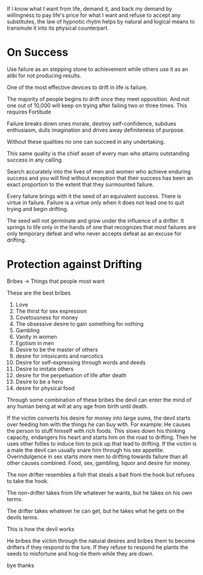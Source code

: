 
If I know what I want from life, demand it, and back my demand by willingness to pay life's price for what I want and refuse to accept any substitutes, the law of hypnotic rhytm helps by natural and logical means to transmute it into its physical counterpart. 


# On Success


Use failure as an stepping stone to achievement while others use it as an alibi for not producing results.


One of the most effective devices to drift in life is failure.

The majority of people begins to drift once they meet opposition. And not one out of 10,000 will keep on trying after failing two or three times. This requires Fortitude

Failure breaks down ones morale, destroy self-confidence, subdues  enthusiasm, dulls imagination and drives away definiteness of purpose. 

Without these qualities no one can succeed in any undertaking.


This same quality is the chief asset of every man who attains outstanding success in any calling.

Search accurately into the lives of men and women who achieve enduring success and you will find without exception that their success has been an exact proportion to the extent that they surmounted failure.

Every failure brings with it the seed of an equivalent success. There is virtue in failure. Failure is a virtue only when it does not lead one to quit trying and begin drifting.

The seed will not germinate and grow under the influence of a drifter. It springs to life only in the hands of one that recognizes that most failures are only temporary defeat and who never accepts defeat as an excuse for drifting.


# Protection against Drifting

Bribes -> Things that people most want

These are the best bribes
1. Love
2. The thirst for sex expression
3. Covetousness for money
4. The obsessive desire to gain something for nothing
5. Gambling
6. Vanity in women
7. Egotism in men
8. Desire to be the master of others
9. desire for intoxicants and narcotics
10. Desire for self-expressing through words and deeds
11. Desire to imitate others
12. desire for the perpetuation of life after death
13. Desire to be a hero
14. desire for physical food


Through some combination of these bribes the devil can enter the mind of any human being at will at any age from birth until death.

 If the victim converts his desire for money into large sums, the devil starts over feeding him with the things he can buy with. For example: He causes the person to stuff himself with rich foods. This slows down his thinking capacity, endangers his heart and starts him on the road to drifting. Then he uses other follies to induce him to pick up that lead to drifting. If the victim is a male the devil can usually snare him through his sex appetite.  Overindulgence in sex starts more men to drifting towards failure than all other causes combined. Food, sex, gambling, liquor and desire for money.
 
 The non drifter resembles a fish that steals a bait from the hook but refuses to take the hook.  
 
 The non-drifter takes from life whatever he wants, but he takes on his own terms.
 
 The drifter takes whatever he can get, but he takes what he gets on the devils terms.
 
 This is how the devil works
 
 He bribes the victim through the natural desires and bribes them to become drifters if they respond to the lure. If they refuse to respond he plants the seeds to misfortune and hog-tie them while they are down.






























bye thanks










